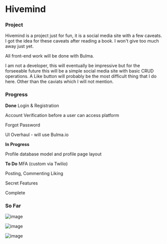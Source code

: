 # Hivemind

### Project

Hivemind is a project just for fun, it is a social media site with a few caveats. I got the idea for these caveats after reading a book. I won't give too much away just yet. 

All front-end work will be done with Bulma.

I am not a developer, this will eventually be impressive but for the forseeable future this will be a simple social media site with basic CRUD operations. A Like button will probably be the most difficult thing that I do here. Other than the caviats which I will not mention. 

### Progress
**Done**
Login & Registration

Account Verification before a user can access platform

Forgot Password

UI Overhaul - will use Bulma.io

**In Progress**

Profile database model and profile page layout



**To Do**
MFA (custom via Twilio)

Posting, Commenting Liking

Secret Features

Complete 

### So Far

![image](https://github.com/lramseyIV/hivemind/assets/101740856/6f63c222-26e2-4a8c-ac5b-54870c581bcc)

![image](https://github.com/lramseyIV/hivemind/assets/101740856/d9b98009-44a3-43f7-ad60-db8dde453362)

![image](https://github.com/lramseyIV/hivemind/assets/101740856/64554b93-392a-4fca-aed8-a0c70af5fa30)


